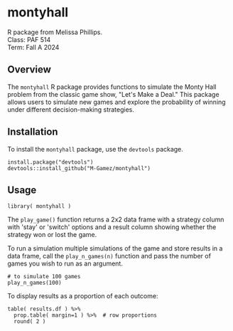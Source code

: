 # montyhall
R package from Melissa Phillips. <br>
Class: PAF 514  
Term: Fall A 2024

## Overview
The `montyhall` R package provides functions to simulate the Monty Hall problem from the classic game show, "Let's Make a Deal." This package allows users to simulate new games and explore the probability of winning under different decision-making strategies. 

## Installation
To install the `montyhall` package, use the `devtools` package. 
```
install.package("devtools")
devtools::install_github("M-Gamez/montyhall")
```
## Usage

`library( montyhall )`

The `play_game()` function returns a 2x2 data frame
with a strategy column with 'stay' or 'switch' options
and a result column showing whether the strategy won or lost the game.

To run a simulation multiple simulations of the game and store results in a data frame, call the `play_n_games(n)` function and pass the number of games you wish to run as an argument. 
```
# to simulate 100 games
play_n_games(100)
```

To display results as a proportion of each outcome: 
```
table( results.df ) %>% 
  prop.table( margin=1 ) %>%  # row proportions
  round( 2 )
```
